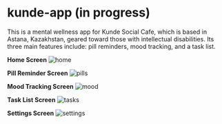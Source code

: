 # kunde-app (in progress)

This is a mental wellness app for Kunde Social Cafe, which is based in Astana, Kazakhstan, geared toward those with intellectual disabilities. Its three main features include: pill reminders, mood tracking, and a task list.

**Home Screen**
![home](assets/preview/home.png)

**Pill Reminder Screen**
![pills](assets/preview/pills.png)

**Mood Tracking Screen**
![mood](assets/preview/mood.png)

**Task List Screen**
![tasks](assets/preview/tasks.png)

**Settings Screen**
![settings](assets/preview/settings.png)
